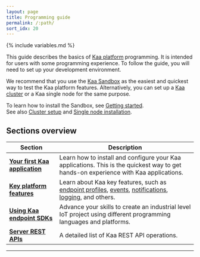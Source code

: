 ```yaml
---
layout: page
title: Programming guide
permalink: /:path/
sort_idx: 20
---
```


{% include variables.md %}

This guide describes the basics of [Kaa platform]({{root_urll}}Glossary/#kaa-platform) programming.
It is intended for users with some programming experience.
To follow the guide, you will need to set up your development environment.

We recommend that you use the [Kaa Sandbox]({{root_urll}}Glossary/#kaa-sandbox) as the easiest and quickest way to test the Kaa platform features.
Alternatively, you can set up a [Kaa cluster]({{root_urll}}Glossary/#kaa-cluster) or a Kaa single node for the same purpose.

To learn how to install the Sandbox, see [Getting started]({{root_urll}}Getting-started/).  
See also [Cluster setup]({{root_url}}Administration-guide/System-installation/Cluster-setup/) and [Single node installation]({{root_url}}Administration-guide/System-installation/Single-node-installation/).

## Sections overview

| Section | Description |
|-------|----------------|
| **[Your first Kaa application]({{root_url}}Programming-guide/Your-first-Kaa-application/)** | Learn how to install and configure your Kaa applications. This is the quickest way to get hands-on experience with Kaa applications. |
| **[Key platform features]({{root_url}}Programming-guide/Key-platform-features/)** | Learn about Kaa key features, such as [endpoint profiles]({{root_url}}Programming-guide/Key-platform-features/Endpoint-profiles/), [events]({{root_url}}Programming-guide/Key-platform-features/Events/), [notifications]({{root_url}}Programming-guide/Key-platform-features/Notifications/), [logging]({{root_url}}Programming-guide/Key-platform-features/Data-collection/), and others. |
| **[Using Kaa endpoint SDKs]({{root_url}}Programming-guide/Using-Kaa-endpoint-SDKs/)** | Advance your skills to create an industrial level IoT project using different programming languages and platforms. |
| **[Server REST APIs]({{root_url}}Programming-guide/Server-REST-APIs/)** | A detailed list of Kaa REST API operations. |

---

